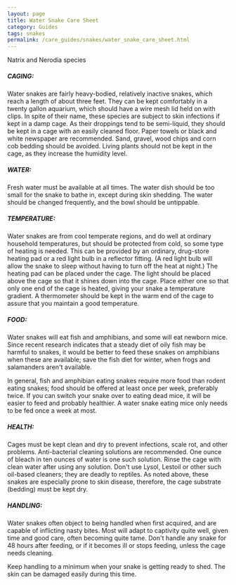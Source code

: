 ```yaml
---
layout: page
title: Water Snake Care Sheet
category: Guides
tags: snakes
permalink: /care_guides/snakes/water_snake_care_sheet.html
---
```


Natrix and Nerodia species

##### CAGING: 

Water snakes are fairly heavy-bodied, relatively inactive snakes, which reach a length of about three feet. They can be kept comfortably in a twenty gallon aquarium, which should have a wire mesh lid held on with clips. In spite of their name, these species are subject to skin infections if kept in a damp cage. As their droppings tend to be semi-liquid, they should be kept in a cage with an easily cleaned floor. Paper towels or black and white newspaper are recommended. Sand, gravel, wood chips and corn cob bedding should be avoided. Living plants should not be kept in the cage, as they increase the humidity level.

##### WATER: 

Fresh water must be available at all times. The water dish should be too small for the snake to bathe in, except during skin shedding. The water should be changed frequently, and the bowl should be untippable.

##### TEMPERATURE: 

Water snakes are from cool temperate regions, and do well at ordinary household temperatures, but should be protected from cold, so some type of heating is needed. This can be provided by an ordinary, drug-store heating pad or a red light bulb in a reflector fitting. (A red light bulb will allow the snake to sleep without having to turn off the heat at night.) The heating pad can be placed under the cage. The light should be placed above the cage so that it shines down into the cage. Place either one so that only one end of the cage is heated, giving your snake a temperature gradient. A thermometer should be kept in the warm end of the cage to assure that you maintain a good temperature.

##### FOOD: 

Water snakes will eat fish and amphibians, and some will eat newborn mice. Since recent research indicates that a steady diet of oily fish may be harmful to snakes, it would be better to feed these snakes on amphibians when these are available; save the fish diet for winter, when frogs and salamanders aren't available.

In general, fish and amphibian eating snakes require more food than rodent eating snakes; food should be offered at least once per week, preferably twice. If you can switch your snake over to eating dead mice, it will be easier to feed and probably healthier. A water snake eating mice only needs to be fed once a week at most.

##### HEALTH: 

Cages must be kept clean and dry to prevent infections, scale rot, and other problems. Anti-bacterial cleaning solutions are recommended. One ounce of bleach in ten ounces of water is one such solution. Rinse the cage with clean water after using any solution. Don't use Lysol, Lestoil or other such oil-based cleaners; they are deadly to reptiles. As noted above, these snakes are especially prone to skin disease, therefore, the cage substrate (bedding) must be kept dry.

##### HANDLING: 

Water snakes often object to being handled when first acquired, and are capable of inflicting nasty bites. Most will adapt to captivity quite well, given time and good care, often becoming quite tame. Don't handle any snake for 48 hours after feeding, or if it becomes ill or stops feeding, unless the cage needs cleaning.

Keep handling to a minimum when your snake is getting ready to shed. The skin can be damaged easily during this time.